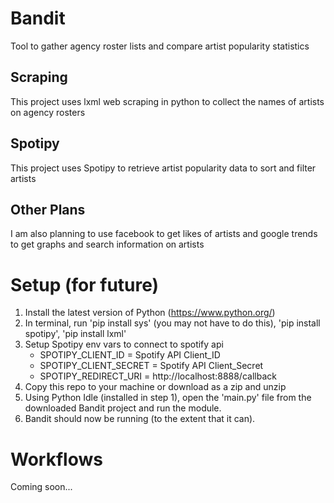 # Bandit
Tool to gather agency roster lists and compare artist popularity statistics

## Scraping 
This project uses lxml web scraping in python to collect the names of artists on agency rosters

## Spotipy
This project uses Spotipy to retrieve artist popularity data to sort and filter artists

## Other Plans
I am also planning to use facebook to get likes of artists and google trends to get graphs and search information on artists

# Setup (for future)
1. Install the latest version of Python (https://www.python.org/)
2. In terminal, run 'pip install sys' (you may not have to do this), 'pip install spotipy', 'pip install lxml'
3. Setup Spotipy env vars to connect to spotify api
   - SPOTIPY_CLIENT_ID      = Spotify API Client_ID
   - SPOTIPY_CLIENT_SECRET  = Spotify API Client_Secret
   - SPOTIPY_REDIRECT_URI   = http://localhost:8888/callback
4. Copy this repo to your machine or download as a zip and unzip
5. Using Python Idle (installed in step 1), open the 'main.py' file from the downloaded Bandit project and run the module.
6. Bandit should now be running (to the extent that it can).

# Workflows
Coming soon...
